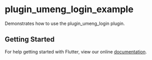 # plugin_umeng_login_example

Demonstrates how to use the plugin_umeng_login plugin.

## Getting Started

For help getting started with Flutter, view our online
[documentation](https://flutter.io/).
